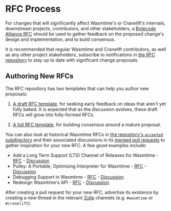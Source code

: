 # RFC Process

For changes that will significantly affect Wasmtime's or Cranelift's internals,
downstream projects, contributors, and other stakeholders, a [Bytecode Alliance
RFC](https://github.com/bytecodealliance/rfcs/) should be used to gather
feedback on the proposed change's design and implementation, and to build
consensus.

It is recommended that regular Wasmtime and Cranelift contributors, as well as
any other project stakeholders, subscribe to notifications in [the RFC
repository](https://github.com/bytecodealliance/rfcs/) to stay up to date with
significant change proposals.

## Authoring New RFCs

The RFC repository has two templates that can help you author new proposals:

1. [A draft RFC
   template](https://github.com/bytecodealliance/rfcs/blob/main/template-draft.md),
   for seeking early feedback on ideas that aren't yet fully baked. It is
   expected that as the discussion evolves, these draft RFCs will grow into
   fully-formed RFCs.

2. [A full RFC
   template](https://github.com/bytecodealliance/rfcs/blob/main/template-full.md),
   for building consensus around a mature proposal.

You can also look at historical Wasmtime RFCs in [the repository's `accepted`
subdirectory](https://github.com/bytecodealliance/rfcs/tree/main/accepted) and
their associated discussions in its [merged pull
requests](https://github.com/bytecodealliance/rfcs/pulls?q=is%3Apr+is%3Amerged+)
to gather inspiration for your new RFC. A few good examples include:

* Add a Long Term Support (LTS) Channel of Releases for Wasmtime -
  [RFC](https://github.com/bytecodealliance/rfcs/blob/main/accepted/wasmtime-lts.md) -
  [Discussion](https://github.com/bytecodealliance/rfcs/pull/42)
* Pulley: A Portable, Optimizing Interpreter for Wasmtime -
  [RFC](https://github.com/bytecodealliance/rfcs/blob/main/accepted/pulley.md) -
  [Discussion](https://github.com/bytecodealliance/rfcs/pull/35)
* Debugging Support in Wasmtime -
  [RFC](https://github.com/bytecodealliance/rfcs/blob/main/accepted/wasmtime-debugging.md) -
  [Discussion](https://github.com/bytecodealliance/rfcs/pull/34)
* Redesign Wasmtime's API -
  [RFC](https://github.com/bytecodealliance/rfcs/blob/main/accepted/new-api.md) -
  [Discussion](https://github.com/bytecodealliance/rfcs/pull/11)

After creating a pull request for your new RFC, advertise its existence by
creating a new thread in the relevant
[Zulip](https://bytecodealliance.zulipchat.com/) channels (e.g. `#wasmtime` or
`#cranelift`).
